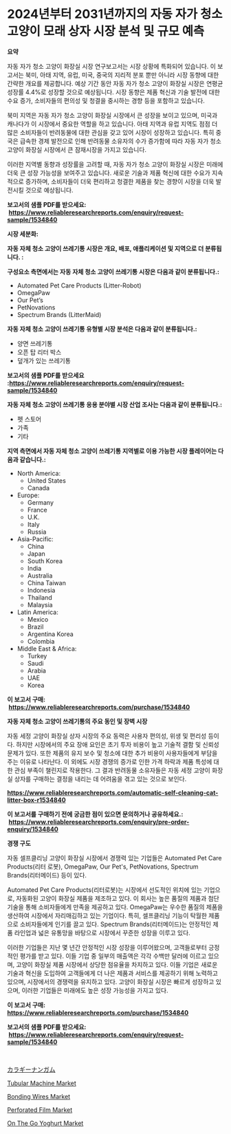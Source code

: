 <p><h1>2024년부터 2031년까지의 자동 자가 청소 고양이 모래 상자 시장 분석 및 규모 예측</h1></p><p><strong>요약</strong></p>
<p><p>자동 자가 청소 고양이 화장실 시장 연구보고서는 시장 상황에 특화되어 있습니다. 이 보고서는 북미, 아태 지역, 유럽, 미국, 중국의 지리적 분포 뿐만 아니라 시장 동향에 대한 간략한 개요를 제공합니다. 예상 기간 동안 자동 자가 청소 고양이 화장실 시장은 연평균 성장률 4.4%로 성장할 것으로 예상됩니다. 시장 동향은 제품 혁신과 기술 발전에 대한 수요 증가, 소비자들의 편의성 및 청결을 중시하는 경향 등을 포함하고 있습니다.</p><p>북미 지역은 자동 자가 청소 고양이 화장실 시장에서 큰 성장을 보이고 있으며, 미국과 캐나다가 이 시장에서 중요한 역할을 하고 있습니다. 아태 지역과 유럽 지역도 점점 더 많은 소비자들이 반려동물에 대한 관심을 갖고 있어 시장이 성장하고 있습니다. 특히 중국은 급속한 경제 발전으로 인해 반려동물 소유자의 수가 증가함에 따라 자동 자가 청소 고양이 화장실 시장에서 큰 잠재시장을 가지고 있습니다.</p><p>이러한 지역별 동향과 성장률을 고려할 때, 자동 자가 청소 고양이 화장실 시장은 미래에 더욱 큰 성장 가능성을 보여주고 있습니다. 새로운 기술과 제품 혁신에 대한 수요가 지속적으로 증가하며, 소비자들이 더욱 편리하고 청결한 제품을 찾는 경향이 시장을 더욱 발전시킬 것으로 예상됩니다.</p></p>
<p><strong>보고서의 샘플 PDF를 받으세요: &nbsp;<a href="https://www.reliableresearchreports.com/enquiry/request-sample/1534840">https://www.reliableresearchreports.com/enquiry/request-sample/1534840</a></strong></p>
<p><strong>시장 세분화:</strong></p>
<p><strong> 자동 자체 청소 고양이 쓰레기통 시장은 개요, 배포, 애플리케이션 및 지역으로 더 분류됩니다. :</strong></p>
<p><strong>구성요소 측면에서는 자동 자체 청소 고양이 쓰레기통 시장은 다음과 같이 분류됩니다.:</strong></p>
<p><ul><li>Automated Pet Care Products (Litter-Robot)</li><li>OmegaPaw</li><li>Our Pet’s</li><li>PetNovations</li><li>Spectrum Brands (LitterMaid)</li></ul></p>
<p><strong> 자동 자체 청소 고양이 쓰레기통 유형별 시장 분석은 다음과 같이 분류됩니다.:</strong></p>
<p><ul><li>양면 쓰레기통</li><li>오픈 탑 리터 박스</li><li>덮개가 있는 쓰레기통</li></ul></p>
<p><strong>보고서의 샘플 PDF를 받으세요 :<a href="https://www.reliableresearchreports.com/enquiry/request-sample/1534840">https://www.reliableresearchreports.com/enquiry/request-sample/1534840</a></strong></p>
<p><strong> 자동 자체 청소 고양이 쓰레기통 응용 분야별 시장 산업 조사는 다음과 같이 분류됩니다.:</strong></p>
<p><ul><li>펫 스토어</li><li>가족</li><li>기타</li></ul></p>
<p><strong>지역 측면에서 자동 자체 청소 고양이 쓰레기통 지역별로 이용 가능한 시장 플레이어는 다음과 같습니다.:</strong></p>
<p><ul>
    <li>
        North America:
        <ul>
            <li>United States</li>
            <li>Canada</li>
        </ul>
    </li>
    <li>
        Europe:
        <ul>
            <li>Germany</li>
            <li>France</li>
            <li>U.K.</li>
            <li>Italy</li>
            <li>Russia</li>
        </ul>
    </li>
    <li>
        Asia-Pacific:
        <ul>
            <li>China</li>
            <li>Japan</li>
            <li>South Korea</li>
            <li>India</li>
            <li>Australia</li>
            <li>China Taiwan</li>
            <li>Indonesia</li>
            <li>Thailand</li>
            <li>Malaysia</li>
        </ul>
    </li>
    <li>
        Latin America:
        <ul>
            <li>Mexico</li>
            <li>Brazil</li>
            <li>Argentina Korea</li>
            <li>Colombia</li>
        </ul>
    </li>
    <li>
        Middle East & Africa:
        <ul>
            <li>Turkey</li>
            <li>Saudi</li>
            <li>Arabia</li>
            <li>UAE</li>
            <li>Korea</li>
        </ul>
    </li>
    </ul></p>
<p><strong>이 보고서 구매: &nbsp;<a href="https://www.reliableresearchreports.com/purchase/1534840">https://www.reliableresearchreports.com/purchase/1534840</a></strong></p>
<p><strong>자동 자체 청소 고양이 쓰레기통의 주요 동인 및 장벽 시장</strong></p>
<p><p>자동 세정 고양이 화장실 상자 시장의 주요 동력은 사용자 편의성, 위생 및 편리성 등이다. 하지만 시장에서의 주요 장애 요인은 초기 투자 비용이 높고 기술적 결함 및 신뢰성 문제가 있다. 또한 제품의 유지 보수 및 청소에 대한 추가 비용이 사용자들에게 부담을 주는 이유로 나타난다. 이 외에도 시장 경쟁의 증가로 인한 가격 하락과 제품 특성에 대한 관심 부족이 챌린지로 작용한다. 그 결과 반려동물 소유자들은 자동 세정 고양이 화장실 상자를 구매하는 결정을 내리는 데 어려움을 겪고 있는 것으로 보인다.</p></p>
<p><strong><a href="https://www.reliableresearchreports.com/automatic-self-cleaning-cat-litter-box-r1534840">https://www.reliableresearchreports.com/automatic-self-cleaning-cat-litter-box-r1534840</a></strong></p>
<p><strong>이 보고서를 구매하기 전에 궁금한 점이 있으면 문의하거나 공유하세요.: &nbsp;<a href="https://www.reliableresearchreports.com/enquiry/pre-order-enquiry/1534840">https://www.reliableresearchreports.com/enquiry/pre-order-enquiry/1534840</a></strong></p>
<p><strong>경쟁 구도</strong></p>
<p><p>자동 셀프클리닝 고양이 화장실 시장에서 경쟁력 있는 기업들은 Automated Pet Care Products(리터 로봇), OmegaPaw, Our Pet's, PetNovations, Spectrum Brands(리터메이드) 등이 있다. </p><p>Automated Pet Care Products(리터로봇)는 시장에서 선도적인 위치에 있는 기업으로, 자동화된 고양이 화장실 제품을 제조하고 있다. 이 회사는 높은 품질의 제품과 첨단 기술을 통해 소비자들에게 만족을 제공하고 있다. OmegaPaw는 우수한 품질의 제품을 생산하여 시장에서 자리매김하고 있는 기업이다. 특히, 셀프클리닝 기능이 탁월한 제품으로 소비자들에게 인기를 끌고 있다. Spectrum Brands(리터메이드)는 안정적인 제품 라인업과 넓은 유통망을 바탕으로 시장에서 꾸준한 성장을 이루고 있다.</p><p>이러한 기업들은 지난 몇 년간 안정적인 시장 성장을 이루어왔으며, 고객들로부터 긍정적인 평가를 받고 있다. 이들 기업 중 일부의 매출액은 각각 수백만 달러에 이르고 있으며, 고양이 화장실 제품 시장에서 상당한 점유율을 차지하고 있다. 이들 기업은 새로운 기술과 혁신을 도입하여 고객들에게 더 나은 제품과 서비스를 제공하기 위해 노력하고 있으며, 시장에서의 경쟁력을 유지하고 있다. 고양이 화장실 시장은 빠르게 성장하고 있으며, 이러한 기업들은 미래에도 높은 성장 가능성을 가지고 있다.</p></p>
<p><strong>이 보고서 구매: &nbsp; <a href="https://www.reliableresearchreports.com/purchase/1534840">https://www.reliableresearchreports.com/purchase/1534840</a></strong></p>
<p><strong>보고서의 샘플 PDF를 받으세요: &nbsp;<a href="https://www.reliableresearchreports.com/enquiry/request-sample/1534840">https://www.reliableresearchreports.com/enquiry/request-sample/1534840</a></strong><strong></strong></p>
<p>&nbsp;</p>
<p><p><a href="https://medium.com/@mares423/%E3%82%AB%E3%83%A9%E3%82%B2%E3%83%8A%E3%83%B3%E3%82%AC%E3%83%A0%E5%B8%82%E5%A0%B4%E3%81%AF-%E3%82%B7%E3%82%A7%E3%82%A2-%E3%82%B5%E3%82%A4%E3%82%BA-2031%E5%B9%B4%E3%81%BE%E3%81%A7%E3%81%AE%E4%BA%88%E6%B8%AC%E3%82%92%E9%87%8D%E7%82%B9%E3%81%AB%E7%BD%AE%E3%81%84%E3%81%A6%E3%81%84%E3%81%BE%E3%81%99-b73735231741">カラギーナンガム</a></p><p><a href="https://view.publitas.com/reportprime-1/tubular-machine-market-research-report-the-key-to-successful-business-strategy-forecasted-for-period-from-2024-2031/">Tubular Machine Market</a></p><p><a href="https://issuu.com/reportprime-2/docs/bonding-wires-market-size-2030.pptx">Bonding Wires Market</a></p><p><a href="https://meowing-lemming-dd3.notion.site/Decoding-the-Perforated-Film-Market-A-Deep-Dive-into-the-Latest-Market-Trends-Market-Segmentation--3ae9eaf525804d408a766b5d271fb7c4">Perforated Film Market</a></p><p><a href="https://github.com/luckyshygirl/Market-Research-Report-List-4/blob/main/on-the-go-yoghurt-market.md">On The Go Yoghurt Market</a></p></p>
